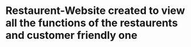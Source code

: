 # Restaurent-Website created to view all the functions of the restaurents and customer friendly one
